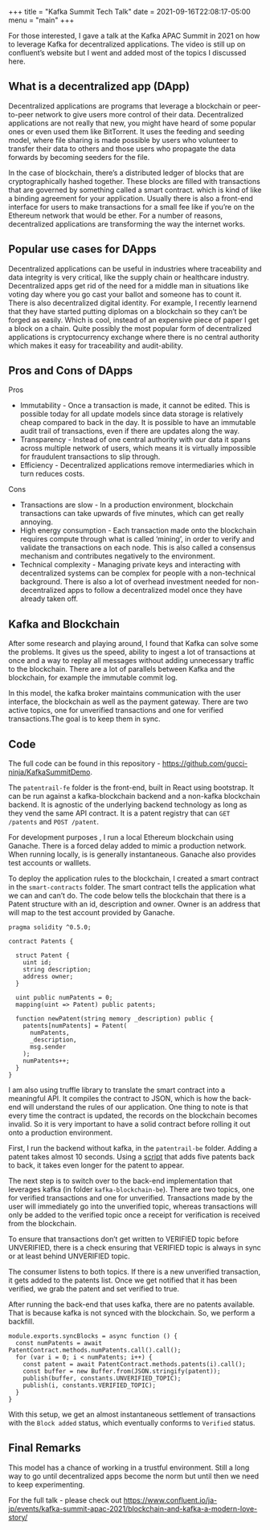 +++
title =  "Kafka Summit Tech Talk"
date =  2021-09-16T22:08:17-05:00
menu = "main"
+++

For those interested, I gave a talk at the Kafka APAC Summit in 2021 on how to leverage Kafka for decentralized applications. The video is still up on confluent’s website but I went and added most of the topics I discussed here. 

## What is a decentralized app (DApp)

Decentralized applications are programs that leverage a blockchain or peer-to-peer network to give users more control of their data. Decentralized applications are not really that new, you might have heard of some popular ones or even used them like BitTorrent. It uses the feeding and seeding model, where file sharing is made possible by users who volunteer to transfer their data to others and those users who propagate the data forwards by becoming seeders for the file.

In the case of blockchain, there’s a distributed ledger of blocks that are cryptographically hashed together. These blocks are filled with transactions that are governed by something called a smart contract. which is kind of like a binding agreement for your application. Usually there is also a front-end interface for users to make transactions for a small fee like if you’re on the Ethereum network that would be ether. For a number of reasons, decentralized applications are transforming the way the internet works.

## Popular use cases for DApps

Decentralized applications can be useful in industries where traceability and data integrity is very critical, like the supply chain or healthcare industry. Decentralized apps get rid of the need for a middle man in situations like voting day where you go cast your ballot and someone has to count it. There is also decentralized digital identity. For example, I recently learnend that they have started putting diplomas on a blockchain so they can’t be forged as easily. Which is cool, instead of an expensive piece of paper I get a block on a chain. Quite possibly the most popular form of decentralized applications is cryptocurrency exchange where there is no central authority which makes it easy for traceability and audit-ability.

## Pros and Cons of DApps

Pros

- Immutability - Once a transaction is made, it cannot be edited. This is possible today for all update models since data storage is relatively cheap compared to back in the day. It is possible to have an immutable audit trail of transactions, even if there are updates along the way.
- Transparency - Instead of one central authority with our data it spans across multiple network of users, which means it is virtually impossible for fraudulent transactions to slip through.
- Efficiency - Decentralized applications remove intermediaries which in turn reduces costs.

Cons

- Transactions are slow - In a production environment, blockchain transactions can take upwards of five minutes, which can get really annoying.
- High energy consumption - Each transaction made onto the blockchain requires compute through what is called ‘mining’, in order to verify and validate the transactions on each node. This is also called a consensus mechanism and contributes negatively to the environment.
- Technical complexity - Managing private keys and interacting with decentralized systems can be complex for people with a non-technical background. There is also a lot of overhead investment needed for non-decentralized apps to follow a decentralized model once they have already taken off.

## Kafka and Blockchain

After some research and playing around, I found that Kafka can solve some the problems. It gives us the speed, ability to ingest a lot of transactions at once and a way to replay all messages without adding unnecessary traffic to the blockchain. There are a lot of parallels between Kafka and the blockchain, for example the immutable commit log.

In this model, the kafka broker maintains communication with the user interface, the blockchain as well as the payment gateway. There are two active topics, one for unverified transactions and one for verified transactions.The goal is to keep them in sync.

## Code

The full code can be found in this repository - https://github.com/gucci-ninja/KafkaSummitDemo.

The `patentrail-fe` folder is the front-end, built in React using bootstrap. It can be run against a kafka-blockchain backend and a non-kafka blockchain backend. It is agnostic of the underlying backend technology as long as they vend the same API contract. It is a patent registry that can `GET /patents` and `POST /patent`.

For development purposes , I run a local Ethereum blockchain using Ganache. There is a forced delay added to mimic a production network. When running locally, is is generally instantaneous. Ganache also provides test accounts or walllets.

To deploy the application rules to the blockchain, I created a smart contract in the `smart-contracts` folder. The smart contract tells the application what we can and can’t do. The code below tells the blockchain that there is a Patent structure with an id, description and owner. Owner is an address that will map to the test account provided by Ganache. 

```solidity
pragma solidity ^0.5.0;

contract Patents {

  struct Patent {
    uint id;
    string description;
    address owner;
  }

  uint public numPatents = 0;
  mapping(uint => Patent) public patents;

  function newPatent(string memory _description) public {
    patents[numPatents] = Patent(
      numPatents,
      _description,
      msg.sender
    );
    numPatents++;
  } 
}
```

I am also using truffle library to translate the smart contract into a meaningful API. It compiles the contract to JSON, which is how the back-end will understand the rules of our application. One thing to note is that every time the contract is updated, the records on the blockchain becomes invalid. So it is very important to have a solid contract before rolling it out onto a production environment. 

First, I run the backend without kafka, in the `patentrail-be` folder. Adding a patent takes almost 10 seconds. Using a [script](https://github.com/gucci-ninja/KafkaSummitDemo/blob/main/no-kafka-script.sh) that adds five patents back to back, it takes even longer for the patent to appear. 

The next step is to switch over to the back-end implementation that leverages kafka (in folder `kafka-blockchain-be`). There are two topics, one for verified transactions and one for unverified. Transactions made by the user will immediately go into the unverified topic, whereas transactions will only be added to the verified topic once a receipt for verification is received from the blockchain. 

To ensure that transactions don’t get written to VERIFIED topic before UNVERIFIED, there is a check ensuring that VERIFIED topic is always in sync or at least behind UNVERIFIED topic.

The consumer listens to both topics. If there is a new unverified transaction, it gets added to the patents list. Once we get notified that it has been verified, we grab the patent and set verified to true. 

After running the back-end that uses kafka, there are no patents available. That is because kafka is not synced with the blockchain. So, we perform a backfill.

```solidity
module.exports.syncBlocks = async function () {
  const numPatents = await PatentContract.methods.numPatents.call().call();
  for (var i = 0; i < numPatents; i++) {
    const patent = await PatentContract.methods.patents(i).call();
    const buffer = new Buffer.from(JSON.stringify(patent));
    publish(buffer, constants.UNVERIFIED_TOPIC);
    publish(i, constants.VERIFIED_TOPIC);
  }
}
```

With this setup, we get an almost instantaneous settlement of transactions with the `Block added` status, which eventually conforms to `Verified` status.

## Final Remarks

This model has a chance of working in a trustful environment. Still a long way to go until decentralized apps become the norm but until then we need to keep experimenting.

For the full talk - please check out https://www.confluent.io/ja-jp/events/kafka-summit-apac-2021/blockchain-and-kafka-a-modern-love-story/